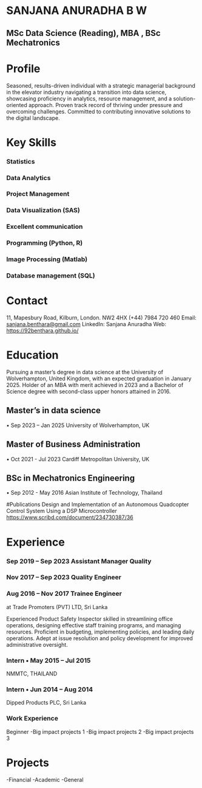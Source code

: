 # SANJANA ANURADHA B W
## MSc Data Science (Reading), MBA , BSc Mechatronics

# Profile
Seasoned, results-driven individual with a strategic managerial background in the elevator industry navigating a transition into data science, showcasing proficiency in analytics, resource management, and a solution-oriented approach. Proven track record of thriving under pressure and overcoming challenges. Committed to contributing innovative solutions to the digital landscape.

# Key Skills
### Statistics
### Data Analytics
### Project Management
### Data Visualization (SAS)
### Excellent communication
### Programming (Python, R)
### Image Processing (Matlab)
### Database management (SQL)


# Contact
11, Mapesbury Road, Kilburn, 
London. NW2 4HX
(+44) 7984 720 460
Email: sanjana.benthara@gmail.com
LinkedIn: Sanjana Anuradha
Web: https://92benthara.github.io/

# Education
Pursuing a master’s degree in data science at the University of Wolverhampton, United Kingdom, with an expected graduation in January 2025. 
Holder of an MBA with merit achieved in 2023 and a Bachelor of Science degree with second-class upper honors attained in 2016.

## Master’s in data science
• Sep 2023 – Jan 2025
University of Wolverhampton, UK

## Master of Business Administration 
• Oct 2021 - Jul 2023
Cardiff Metropolitan University, UK

## BSc in Mechatronics Engineering
• Sep 2012 - May 2016
Asian Institute of Technology, Thailand


#Publications
Design and Implementation of an Autonomous Quadcopter Control System Using a DSP Microcontroller
https://www.scribd.com/document/234730387/36


# Experience
### Sep 2019 – Sep 2023 Assistant Manager Quality   
### Nov 2017 – Sep 2023 Quality Engineer
### Aug 2016 – Nov 2017 Trainee Engineer
at Trade Promoters (PVT) LTD, Sri Lanka

Experienced Product Safety Inspector skilled in streamlining office operations, designing effective staff training programs, and managing resources. Proficient in budgeting, implementing policies, and leading daily operations. Adept at issue resolution and policy development for improved administrative oversight.

### Intern • May 2015 – Jul 2015
NMMTC, THAILAND

### Intern • Jun 2014 – Aug 2014
Dipped Products PLC, Sri Lanka


### Work Experience
Beginner
-Big impact projects 1
-Big impact projects 2
-Big impact projects 3

# Projects
-Financial
-Academic
-General


